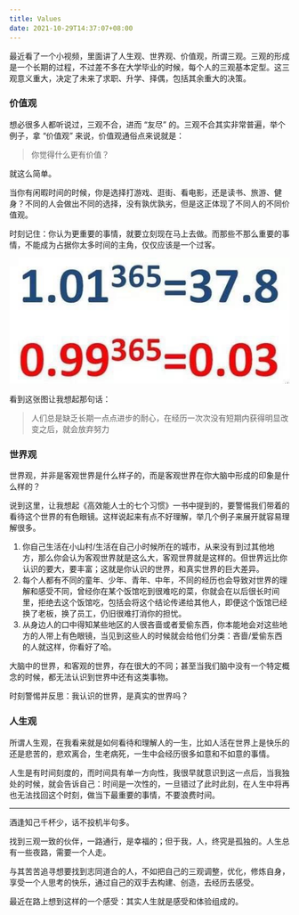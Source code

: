 ```yaml
---
title: Values
date: 2021-10-29T14:37:07+08:00
---
```


最近看了一个小视频，里面讲了人生观、世界观、价值观，所谓三观。三观的形成是一个长期的过程，不过差不多在大学毕业的时候，每个人的三观基本定型。这三观意义重大，决定了未来了求职、升学、择偶，包括其余重大的决策。

### 价值观

想必很多人都听说过，三观不合，进而 “友尽” 的。三观不合其实非常普遍，举个例子，拿 “价值观” 来说，价值观通俗点来说就是：

> 你觉得什么更有价值？

就这么简单。

当你有闲暇时间的时候，你是选择打游戏、逛街、看电影，还是读书、旅游、健身？不同的人会做出不同的选择，没有孰优孰劣，但是这正体现了不同人的不同价值观。

时刻记住：你认为更重要的事情，就要立刻现在马上去做。而那些不那么重要的事情，不能成为占据你太多时间的主角，仅仅应该是一个过客。

<center><img src="/assets/images/grow-a-little-everyday.jpg"></center>

看到这张图让我想起那句话：

> 人们总是缺乏长期一点点进步的耐心，在经历一次次没有短期内获得明显改变之后，就会放弃努力

### 世界观

世界观，并非是客观世界是什么样子的，而是客观世界在你大脑中形成的印象是什么样的？

说到这里，让我想起《高效能人士的七个习惯》一书中提到的，要警惕我们带着的看待这个世界的有色眼镜。这样说起来有点不好理解，举几个例子来展开就容易理解很多。

1. 你自己生活在小山村/生活在自己小时候所在的城市，从来没有到过其他地方，那么你会认为客观世界就是这么大，客观世界就是这样的。但世界远比你认识的要大，要丰富；这就是你认识的世界，和真实世界的巨大差异。
2. 每个人都有不同的童年、少年、青年、中年，不同的经历也会导致对世界的理解和感受不同，曾经你在某个饭馆吃到很难吃的菜，你就会在以后很长时间里，拒绝去这个饭馆吃，包括会将这个结论传递给其他人，即便这个饭馆已经换了老板，换了员工，仍旧很难打消你的担忧。
3. 从身边人的口中得知某些地区的人很吝啬或者爱偷东西，你本能地会对这些地方的人带上有色眼镜，当见到这些人的时候就会给他们分类：吝啬/爱偷东西的人就这样，你看好了哈。

大脑中的世界，和客观的世界，存在很大的不同；甚至当我们脑中没有一个特定概念的时候，都无法认识到世界中还有这类事物。

时刻警惕并反思：我认识的世界，是真实的世界吗？

### 人生观

所谓人生观，在我看来就是如何看待和理解人的一生，比如人活在世界上是快乐的还是悲苦的，悲欢离合，生老病死，一生中会经历很多如意和不如意的事情。

人生是有时间刻度的，而时间具有单一方向性，我很早就意识到这一点后，当我独处的时候，就会告诉自己：时间是一次性的，一旦错过了此时此刻，在人生中将再也无法找回这个时刻，做当下最重要的事情，不要浪费时间。

---

酒逢知己千杯少，话不投机半句多。

找到三观一致的伙伴，一路通行，是幸福的；但于我，人，终究是孤独的。人生总有一些夜路，需要一个人走。

与其苦苦追寻想要找到志同道合的人，不如把自己的三观调整，优化，修炼自身，享受一个人思考的快乐，通过自己的双手去构建、创造，去经历去感受。

最近在路上想到这样的一个感受：其实人生就是感受和体验组成的。